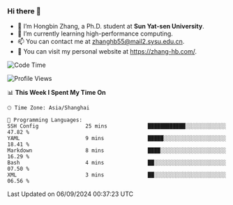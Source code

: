 ### Hi there 👋

- 🔭 I’m Hongbin Zhang, a Ph.D. student at **Sun Yat-sen University**.
- 🌱 I’m currently learning high-performance computing.
- 📫 You can contact me at zhanghb55@mail2.sysu.edu.cn.
- 👀 You can visit my personal website at https://zhang-hb.com/.

<!--START_SECTION:waka-->
![Code Time](http://img.shields.io/badge/Code%20Time-341%20hrs%207%20mins-blue)

![Profile Views](http://img.shields.io/badge/Profile%20Views-1-blue)

📊 **This Week I Spent My Time On** 

```text
🕑︎ Time Zone: Asia/Shanghai

💬 Programming Languages: 
SSH Config               25 mins             ████████████░░░░░░░░░░░░░   47.82 % 
YAML                     9 mins              █████░░░░░░░░░░░░░░░░░░░░   18.41 % 
Markdown                 8 mins              ████░░░░░░░░░░░░░░░░░░░░░   16.29 % 
Bash                     4 mins              ██░░░░░░░░░░░░░░░░░░░░░░░   07.50 % 
XML                      3 mins              ██░░░░░░░░░░░░░░░░░░░░░░░   06.56 % 
```


 Last Updated on 06/09/2024 00:37:23 UTC
<!--END_SECTION:waka-->
